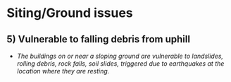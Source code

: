 # Siting/Ground issues

## 5)  Vulnerable to falling debris from uphill

* *The buildings on or near a sloping ground are vulnerable to landslides, rolling debris, rock falls, soil slides, triggered due to earthquakes at the location where they are resting.*
